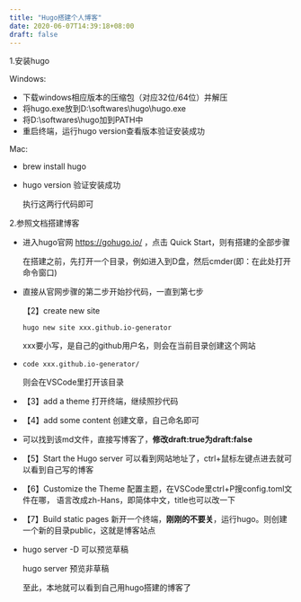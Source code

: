 ```yaml
---
title: "Hugo搭建个人博客"
date: 2020-06-07T14:39:18+08:00
draft: false
---
```


1.安装hugo

Windows:
+ 下载windows相应版本的压缩包（对应32位/64位）并解压
+ 将hugo.exe放到D:\softwares\hugo\hugo.exe
+ 将D:\softwares\hugo加到PATH中
+ 重启终端，运行hugo version查看版本验证安装成功
  
Mac:
+ brew install hugo
+ hugo version 验证安装成功
  
  执行这两行代码即可
  
2.参照文档搭建博客
+ 进入hugo官网 https://gohugo.io/ ，点击 Quick Start，则有搭建的全部步骤
  
  在搭建之前，先打开一个目录，例如进入到D盘，然后cmder(即：在此处打开命令窗口)
+ 直接从官网步骤的第二步开始抄代码，一直到第七步
  
  【2】create new site 

  `hugo new site xxx.github.io-generator`

  xxx要小写，是自己的github用户名，则会在当前目录创建这个网站
+ `code xxx.github.io-generator/`
  
  则会在VSCode里打开该目录
+ 【3】add a theme
  打开终端，继续照抄代码 
+ 【4】add some content 创建文章，自己命名即可
+ 可以找到该md文件，直接写博客了，**修改draft:true为draft:false**
+ 【5】Start the Hugo server
  可以看到网站地址了，ctrl+鼠标左键点进去就可以看到自己写的博客
+ 【6】Customize the Theme
  配置主题，在VSCode里ctrl+P搜config.toml文件在哪，
语言改成zh-Hans，即简体中文，title也可以改一下
+ 【7】Build static pages
  新开一个终端，**刚刚的不要关**，运行hugo。则创建一个新的目录public，这就是博客站点
+ hugo server -D 可以预览草稿 
  
  hugo server 预览非草稿

  至此，本地就可以看到自己用hugo搭建的博客了